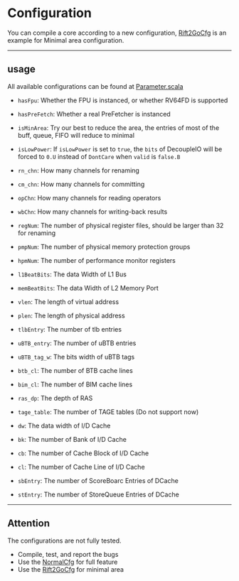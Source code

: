 # Configuration

You can compile a core according to a new configuration, [Rift2GoCfg](../src/test/scala/rift2Core/rift2Chip_tb.scala#L40) is an example for Minimal area configuration.

----------------------------------------


## usage

All available configurations can be found at [Parameter.scala](../src/main/scala/Parameters.scala)


* `hasFpu`: Whether the FPU is instanced, or whether RV64FD is supported
* `hasPreFetch`: Whether a real PreFetcher is instanced

* `isMinArea`: Try our best to reduce the area, the entries of most of the buff, queue, FIFO will reduce to minimal
* `isLowPower`: If `isLowPower` is set to `true`, the `bits` of DecoupleIO will be forced to `0.U` instead of `DontCare` when `valid` is `false.B`

* `rn_chn`: How many channels for renaming
* `cm_chn`: How many channels for committing
* `opChn`: How many channels for reading operators
* `wbChn`: How many channels for writing-back results

* `regNum`: The number of physical register files, should be larger than 32 for renaming
* `pmpNum`: The number of physical memory protection groups
* `hpmNum`: The number of performance monitor registers

* `l1BeatBits`: The data Width of L1 Bus
* `memBeatBits`: The data Width of L2 Memory Port

* `vlen`: The length of virtual address
* `plen`: The length of physical address

* `tlbEntry`: The number of tlb entries

* `uBTB_entry`: The number of uBTB entries
* `uBTB_tag_w`: The bits width of uBTB tags
* `btb_cl`: The number of BTB cache lines
* `bim_cl`: The number of BIM cache lines
* `ras_dp`: The depth of RAS
* `tage_table`: The number of TAGE tables (Do not support now)

* `dw`: The data width of I/D Cache
* `bk`: The number of Bank of I/D Cache
* `cb`: The number of Cache Block of I/D Cache
* `cl`: The number of Cache Line of I/D Cache
* `sbEntry`: The number of ScoreBoarc Entries of DCache
* `stEntry`: The number of StoreQueue Entries of DCache

-----------------------------------

## Attention

The configurations are not fully tested.
* Compile, test, and report the bugs
* Use the [NormalCfg](../src/test/scala/rift2Core/rift2Chip_tb.scala#L36) for full feature
* Use the [Rift2GoCfg](../src/test/scala/rift2Core/rift2Chip_tb.scala#L40) for minimal area

